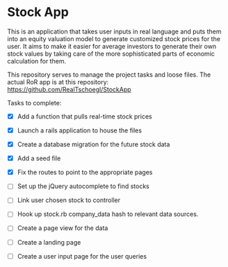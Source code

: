 Stock App
=========

This is an application that takes user inputs in real language and puts them into an equity valuation model to generate customized stock prices for the user.  It aims to make it easier for average investors to generate their own stock values by taking care of the more sophisticated parts of economic calculation for them.

This repository serves to manage the project tasks and loose files.  The actual RoR app is at this repository: https://github.com/RealTschoegl/StockApp

Tasks to complete:

- [X] Add a function that pulls real-time stock prices

- [X] Launch a rails application to house the files

- [X] Create a database migration for the future stock data

- [X] Add a seed file 

- [X] Fix the routes to point to the appropriate pages

- [ ] Set up the jQuery autocomplete to find stocks

- [ ] Link user chosen stock to controller 

- [ ] Hook up stock.rb company_data hash to relevant data sources. 

- [ ] Create a page view for the data

- [ ] Create a landing page

- [ ] Create a user input page for the user queries
